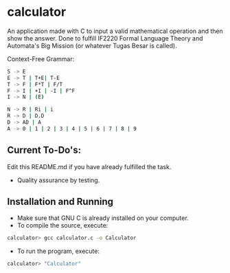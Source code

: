 # calculator

An application made with C to input a valid mathematical operation and then show the answer.
Done to fulfill IF2220 Formal Language Theory and Automata's Big Mission (or whatever Tugas Besar is called).

Context-Free Grammar:
```bash
S -> E 
E -> T | T+E| T-E 
T -> F | F*T | F/T 
F -> I | +I | -I | F^F 
I -> N | (E) 

N -> R | Ri | i 
R -> D | D.D 
D -> AD | A 
A -> 0 | 1 | 2 | 3 | 4 | 5 | 6 | 7 | 8 | 9
```

## Current To-Do's:

Edit this README.md if you have already fulfilled the task.
* Quality assurance by testing.

## Installation and Running
* Make sure that GNU C is already installed on your computer.
* To compile the source, execute:
``` bash
calculator> gcc calculator.c -o Calculator
```
* To run the program, execute:
``` bash
calculator> "Calculator"
```
